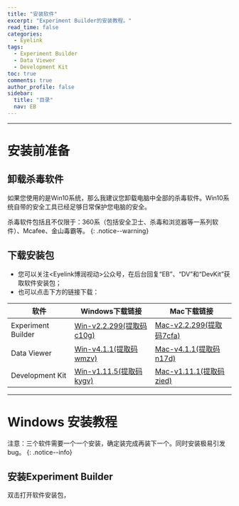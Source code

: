```yaml
---
title: "安装软件"
excerpt: "Experiment Builder的安装教程。"
read_time: false
categories:
  - Eyelink
tags:
  - Experiment Builder
  - Data Viewer
  - Development Kit
toc: true
comments: true
author_profile: false
sidebar:
  title: "目录"
  nav: EB
---
```


---

# 安装前准备

## 卸载杀毒软件

如果您使用的是Win10系统，那么我建议您卸载电脑中全部的杀毒软件。Win10系统自带的安全工具已经足够日常保护您电脑的安全。

杀毒软件包括且不仅限于：360系（包括安全卫士、杀毒和浏览器等一系列软件）、Mcafee、金山毒霸等。
{: .notice--warning}

## 下载安装包

* 您可以关注<Eyelink博润视动>公众号，在后台回复“EB”、“DV”和“DevKit”获取软件安装包；
* 也可以点击下方的链接下载：

| 软件 | Windows下载链接 | Mac下载链接 | 
| --- | --- | --- |   
| Experiment Builder | [Win-v2.2.299(提取码c10g)](https://pan.baidu.com/s/1rzwMpOJeR9PK6D6Oo3n01g) | [Mac-v2.2.299(提取码7cfa)](https://pan.baidu.com/s/14IqXism-ktX_qae_gzSUBQ) |
| Data Viewer | [Win-v4.1.1(提取码wmzv)](https://pan.baidu.com/s/1XVAxAzoMquc51H1V2VuxEQ) | [Mac-v4.1.1(提取码n17d)](https://pan.baidu.com/s/1ruGbGM8ZJq5oZBjIkiPczw) |
| Development Kit | [Win-v1.11.5(提取码kygv)](https://pan.baidu.com/s/1jSqjRoSd9DKps9_9Aj9qpw) | [Mac-v1.11.1(提取码zied)](https://pan.baidu.com/s/1LyIpUTbiKygrVL0mJjKBIQ) |

---

# Windows 安装教程

注意：三个软件需要一个一个安装，确定装完成再装下一个。同时安装极易引发bug。
{: .notice--info}

## 安装Experiment Builder

双击打开软件安装包，

